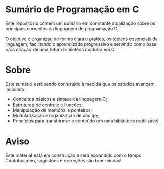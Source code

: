 # Sumário de Programação em C

Este repositório contém um sumário em constante atualização sobre os principais conceitos da linguagem de programação C.

O objetivo é organizar, de forma clara e prática, os tópicos essenciais da linguagem, facilitando o aprendizado progressivo e servindo como base para criação de uma futura biblioteca modular em C.

# Sobre

Este sumário está sendo construído à medida que os estudos avançam, incluindo:

- Conceitos básicos e sintaxe da linguagem C;
- Estruturas de controle e funções;
- Manipulação de memória e ponteiros;
- Modularização e organização de código;
- Princípios para transformar o conteúdo em uma biblioteca reutilizável.

# Aviso

Este material está em construção e será expandido com o tempo.  
Contribuições, sugestões e correções são bem-vindas!
